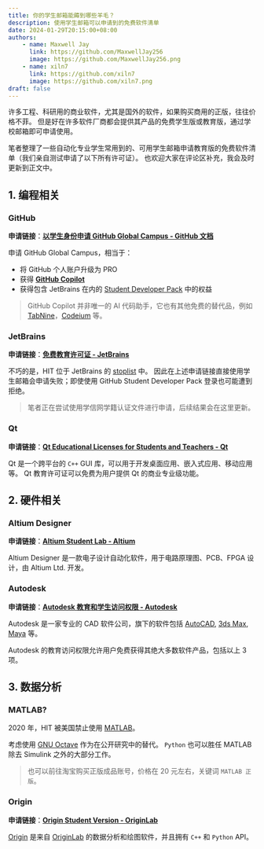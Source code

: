 ```yaml
---
title: 你的学生邮箱能薅到哪些羊毛？
description: 使用学生邮箱可以申请到的免费软件清单
date: 2024-01-29T20:15:00+08:00
authors: 
    - name: Maxwell Jay
      link: https://github.com/MaxwellJay256
      image: https://github.com/MaxwellJay256.png
    - name: xiln7
      link: https://github.com/xiln7
      image: https://github.com/xiln7.png
draft: false
---
```


许多工程、科研用的商业软件，尤其是国外的软件，如果购买商用的正版，往往价格不菲。
但是好在许多软件厂商都会提供其产品的免费学生版或教育版，通过学校邮箱即可申请使用。

笔者整理了一些自动化专业学生常用到的、可用学生邮箱申请教育版的免费软件清单（我们亲自测试申请了以下所有许可证）。
也欢迎大家在评论区补充，我会及时更新到正文中。

## 1. 编程相关

### GitHub

**申请链接**：[**以学生身份申请 GitHub Global Campus - GitHub 文档**](https://docs.github.com/zh/education/explore-the-benefits-of-teaching-and-learning-with-github-education/github-global-campus-for-students/apply-to-github-global-campus-as-a-student)

申请 GitHub Global Campus，相当于：
- 将 GitHub 个人账户升级为 PRO
- 获得 [**GitHub Copilot**](https://github.com/features/copilot)
- 获得包含 JetBrains 在内的 [Student Developer Pack](https://education.github.com/pack/offers) 中的权益

> GitHub Copilot 并非唯一的 AI 代码助手，它也有其他免费的替代品，例如 [TabNine](https://www.tabnine.com/)，[Codeium](https://www.codeium.com/) 等。

### JetBrains

**申请链接**：[**免费教育许可证 - JetBrains**](https://www.jetbrains.com/zh-cn/community/education/#students)

不巧的是，HIT 位于 JetBrains 的 [stoplist](https://github.com/JetBrains/swot/blob/master/lib/domains/stoplist.txt) 中。
因此在上述申请链接直接使用学生邮箱会申请失败；即使使用 GitHub Student Developer Pack 登录也可能遭到拒绝。

> 笔者正在尝试使用学信网学籍认证文件进行申请，后续结果会在这里更新。

### Qt

**申请链接**：[**Qt Educational Licenses for Students and Teachers - Qt**](https://www.qt.io/qt-educational-license)

Qt 是一个跨平台的 `C++` GUI 库，可以用于开发桌面应用、嵌入式应用、移动应用等。
Qt 教育许可证可以免费为用户提供 Qt 的商业专业级功能。

## 2. 硬件相关

### Altium Designer

**申请链接**：[**Altium Student Lab - Altium**](https://www.altium.com/education/students)

Altium Designer 是一款电子设计自动化软件，用于电路原理图、PCB、FPGA 设计，由 Altium Ltd. 开发。

### Autodesk

**申请链接**：[**Autodesk 教育和学生访问权限 - Autodesk**](https://www.autodesk.com.cn/education/edu-software)

Autodesk 是一家专业的 CAD 软件公司，旗下的软件包括
[AutoCAD](https://www.autodesk.com.cn/products/autocad),
[3ds Max](https://www.autodesk.com.cn/products/3ds-max),
[Maya](https://www.autodesk.com.cn/products/maya) 等。

Autodesk 的教育访问权限允许用户免费获得其绝大多数软件产品，包括以上 3 项。

## 3. 数据分析

### MATLAB?

2020 年，HIT 被美国禁止使用 [MATLAB](https://www.mathworks.cn/products/matlab.html)。

考虑使用 [GNU Octave](https://www.gnu.org/software/octave/) 作为在公开研究中的替代。
`Python` 也可以胜任 MATLAB 除去 Simulink 之外的大部分工作。

> 也可以前往淘宝购买正版成品账号，价格在 20 元左右，关键词 `MATLAB 正版`。

### Origin

**申请链接**：[**Origin Student Version - OriginLab**](https://www.originlab.com/index.aspx?go=PRODUCTS/OriginStudentVersion)

[Origin](https://www.originlab.com/index.aspx?go=PRODUCTS/Origin) 是来自 [OriginLab](https://www.originlab.com/) 的数据分析和绘图软件，并且拥有 `C++` 和 `Python` API。
